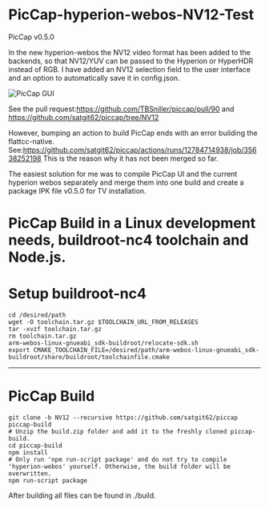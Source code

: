 # PicCap-hyperion-webos-NV12-Test

PicCap v0.5.0

In the new hyperion-webos the NV12 video format has been added to the backends, so that NV12/YUV can be passed to the Hyperion or HyperHDR instead of RGB.
I have added an NV12 selection field to the user interface and an option to automatically save it in config.json.

![PicCap GUI](https://github.com/user-attachments/assets/85662db0-ec27-474e-a54a-961f1319f3ee)


See the pull request:https://github.com/TBSniller/piccap/pull/90 and https://github.com/satgit62/piccap/tree/NV12

However, bumping an action to build PicCap ends with an error building the flattcc-native. See:https://github.com/satgit62/piccap/actions/runs/12784714938/job/35638252198
This is the reason why it has not been merged so far.

The easiest solution for me was to compile PicCap UI and the current hyperion webos separately and merge them into one build and create a package IPK file v0.5.0 for TV installation. 


# PicCap Build in a Linux development needs, buildroot-nc4 toolchain and Node.js.

# Setup buildroot-nc4 
```
cd /desired/path
wget -O toolchain.tar.gz $TOOLCHAIN_URL_FROM_RELEASES
tar -xvzf toolchain.tar.gz
rm toolchain.tar.gz
arm-webos-linux-gnueabi_sdk-buildroot/relocate-sdk.sh
export CMAKE_TOOLCHAIN_FILE=/desired/path/arm-webos-linux-gnueabi_sdk-buildroot/share/buildroot/toolchainfile.cmake
```
----------------------------------------------------------------------------------------------------------------------------
# PicCap Build
```
git clone -b NV12 --recursive https://github.com/satgit62/piccap piccap-build
# Unzip the build.zip folder and add it to the freshly cloned piccap-build.
cd piccap-build
npm install
# Only run 'npm run-script package' and do not try to compile 'hyperion-webos' yourself. Otherwise, the build folder will be overwritten.
npm run-script package
```

After building all files can be found in ./build.

